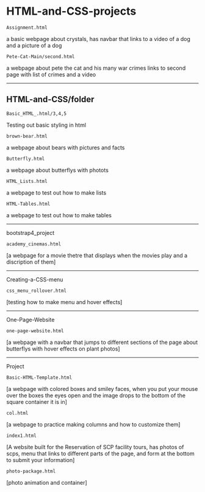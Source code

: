 # HTML-and-CSS-projects

	Assignment.html
a basic webpage about crystals, has navbar that 
links to a video of a dog and a picture of a dog

	Pete-Cat-Main/second.html
a webpage about pete the cat and his many war crimes
links to second page with list of crimes and a video

	

---

## HTML-and-CSS/folder

	Basic_HTML_.html/3,4,5
Testing out basic styling in html

	brown-bear.html
a webpage about bears with pictures and facts

	Butterfly.html
a webpage about butterflys with photots

	HTML_Lists.html
a webpage to test out how to make lists

	HTML-Tables.html
a webpage to test out how to make tables

---

bootstrap4_project

	academy_cinemas.html
[a webpage for a movie thetre that displays when
the movies play and a discription of them]

---

Creating-a-CSS-menu

	css_menu_rollover.html
[testing how to make menu and hover effects]

---

One-Page-Website

	one-page-website.html
[a webpage with a navbar that jumps to different sections of the page 
about butterflys with hover effects on plant photos]

---

Project

	Basic-HTML-Template.html
[a webpage with colored boxes and smiley faces, when 
you put your mouse over the boxes the eyes open and the 
image drops to the bottom of the square container it is in]

	col.html
[a webpage to practice making columns and how to customize them]

	index1.html
[A website built for the Reservation of SCP facility tours,
has photos of scps, menu that links to different parts of the page,
and form at the bottom to submit your information]

	photo-package.html
[photo animation and container]
	

	


	



	



	

